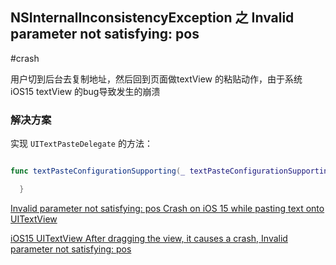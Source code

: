 ## NSInternalInconsistencyException 之 Invalid parameter not satisfying: pos

#crash

用户切到后台去复制地址，然后回到页面做textView 的粘贴动作，由于系统iOS15 textView 的bug导致发生的崩溃

### 解决方案

实现 `UITextPasteDelegate` 的方法：

```swift

func textPasteConfigurationSupporting(_ textPasteConfigurationSupporting: UITextPasteConfigurationSupporting, performPasteOf attributedString: NSAttributedString, to textRange: UITextRange) -> UITextRange {

  }
```


[Invalid parameter not satisfying: pos Crash on iOS 15 while pasting text onto UITextView](https://varun04tomar.medium.com/invalid-parameter-not-satisfying-po-crash-on-ios-15-while-pasting-text-onto-uitextview-57e94bbca113)

[iOS15 UITextView After dragging the view, it causes a crash, Invalid parameter not satisfying: pos](https://stackoverflow.com/questions/69568511/ios15-uitextview-after-dragging-the-view-it-causes-a-crash-invalid-parameter-n)